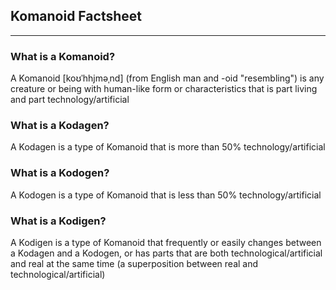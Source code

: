 ## Komanoid Factsheet
---
### What is a Komanoid?
A Komanoid [koʊˈhhjməˌnd] (from English man and -oid "resembling") is any creature or being with human-like form or characteristics that is part living and part technology/artificial
### What is a Kodagen?
A Kodagen is a type of Komanoid that is more than 50% technology/artificial
### What is a Kodogen?
A Kodogen is a type of Komanoid that is less than 50% technology/artificial
### What is a Kodigen?
A Kodigen is a type of Komanoid that frequently or easily changes between a Kodagen and a Kodogen, or has parts that are both technological/artificial and real at the same time (a superposition between real and technological/artificial)